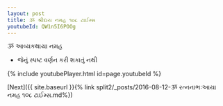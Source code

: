 ```yaml
---
layout: post
title: ૐ શ્રીદાય નમહ ૧૦૮ ટાઈમ્સ
youtubeId: QW1n5I6POOg
---
```

 
 
 ૐ આવ્યકથાયા નમહ  
 
 -  જેનું સ્પષ્ટ વર્ણન કરી શકાતું નથી 
 
  
 
  
 
 
 
 
 
 


{% include youtubePlayer.html id=page.youtubeId %}
 
[Next]({{ site.baseurl }}{% link  split2/_posts/2016-08-12-ૐ રત્નનાભઃઆયા નમહ ૧૦૮ ટાઈમ્સ.md%})
 
